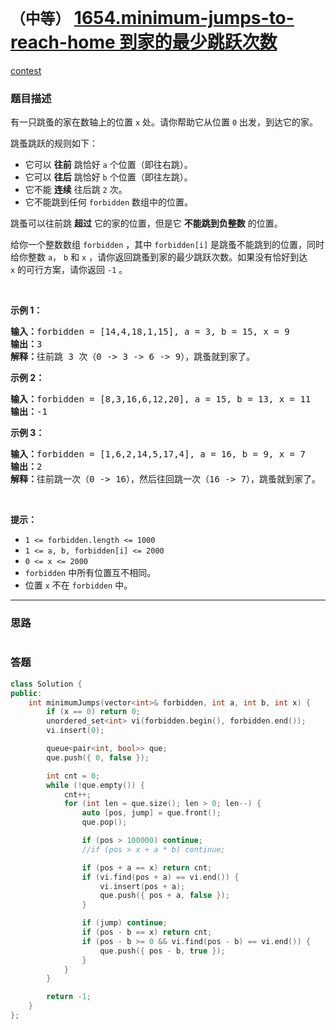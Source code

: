 # `（中等）` [1654.minimum-jumps-to-reach-home 到家的最少跳跃次数](https://leetcode-cn.com/problems/minimum-jumps-to-reach-home/)

[contest](https://leetcode-cn.com/contest/biweekly-contest-39/problems/minimum-jumps-to-reach-home/)

### 题目描述
<p>有一只跳蚤的家在数轴上的位置&nbsp;<code>x</code>&nbsp;处。请你帮助它从位置&nbsp;<code>0</code>&nbsp;出发，到达它的家。</p>

<p>跳蚤跳跃的规则如下：</p>

<ul>
	<li>它可以 <strong>往前</strong> 跳恰好 <code>a</code>&nbsp;个位置（即往右跳）。</li>
	<li>它可以 <strong>往后</strong>&nbsp;跳恰好 <code>b</code>&nbsp;个位置（即往左跳）。</li>
	<li>它不能 <strong>连续</strong> 往后跳 <code>2</code> 次。</li>
	<li>它不能跳到任何&nbsp;<code>forbidden</code>&nbsp;数组中的位置。</li>
</ul>

<p>跳蚤可以往前跳 <strong>超过</strong>&nbsp;它的家的位置，但是它 <strong>不能跳到负整数</strong>&nbsp;的位置。</p>

<p>给你一个整数数组&nbsp;<code>forbidden</code>&nbsp;，其中&nbsp;<code>forbidden[i]</code>&nbsp;是跳蚤不能跳到的位置，同时给你整数&nbsp;<code>a</code>，&nbsp;<code>b</code>&nbsp;和&nbsp;<code>x</code>&nbsp;，请你返回跳蚤到家的最少跳跃次数。如果没有恰好到达 <code>x</code>&nbsp;的可行方案，请你返回 <code>-1</code> 。</p>

<p>&nbsp;</p>

<p><strong>示例 1：</strong></p>

<pre><b>输入：</b>forbidden = [14,4,18,1,15], a = 3, b = 15, x = 9
<b>输出：</b>3
<b>解释：</b>往前跳 3 次（0 -&gt; 3 -&gt; 6 -&gt; 9），跳蚤就到家了。
</pre>

<p><strong>示例 2：</strong></p>

<pre><b>输入：</b>forbidden = [8,3,16,6,12,20], a = 15, b = 13, x = 11
<b>输出：</b>-1
</pre>

<p><strong>示例 3：</strong></p>

<pre><b>输入：</b>forbidden = [1,6,2,14,5,17,4], a = 16, b = 9, x = 7
<b>输出：</b>2
<b>解释：</b>往前跳一次（0 -&gt; 16），然后往回跳一次（16 -&gt; 7），跳蚤就到家了。
</pre>

<p>&nbsp;</p>

<p><strong>提示：</strong></p>

<ul>
	<li><code>1 &lt;= forbidden.length &lt;= 1000</code></li>
	<li><code>1 &lt;= a, b, forbidden[i] &lt;= 2000</code></li>
	<li><code>0 &lt;= x &lt;= 2000</code></li>
	<li><code>forbidden</code>&nbsp;中所有位置互不相同。</li>
	<li>位置&nbsp;<code>x</code>&nbsp;不在 <code>forbidden</code>&nbsp;中。</li>
</ul>


---
### 思路
```
```



### 答题
``` C++
class Solution {
public:
    int minimumJumps(vector<int>& forbidden, int a, int b, int x) {
        if (x == 0) return 0;
        unordered_set<int> vi(forbidden.begin(), forbidden.end());
        vi.insert(0);

        queue<pair<int, bool>> que;
        que.push({ 0, false });

        int cnt = 0;
        while (!que.empty()) {
            cnt++;
            for (int len = que.size(); len > 0; len--) {
                auto [pos, jump] = que.front();
                que.pop();

                if (pos > 100000) continue;
                //if (pos > x + a * b) continue;

                if (pos + a == x) return cnt;
                if (vi.find(pos + a) == vi.end()) {
                    vi.insert(pos + a);
                    que.push({ pos + a, false });
                }

                if (jump) continue;
                if (pos - b == x) return cnt;
                if (pos - b >= 0 && vi.find(pos - b) == vi.end()) {
                    que.push({ pos - b, true });
                }
            }
        }

        return -1;
    }
};
```




